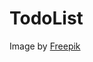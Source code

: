 # TodoList

Image by <a href="https://www.freepik.com/free-vector/dynamic-gradient-grainy-texture_15292717.htm#query=abstract&position=21&from_view=search&track=sph">Freepik</a>